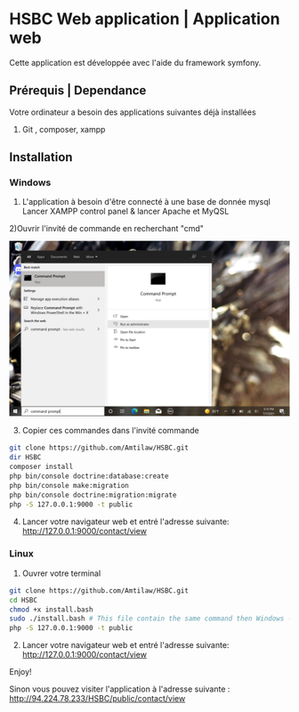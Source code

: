 # HSBC Web application | Application web

Cette application est développée avec l'aide du framework symfony.
## Prérequis | Dependance
Votre ordinateur a besoin des applications suivantes déjà installées
1) Git , composer, xampp

## Installation
### Windows

 1) L'application à besoin d'être connecté à une base de donnée mysql 
 Lancer XAMPP control panel & lancer Apache et MyQSL

  2)Ouvrir l'invité de commande en recherchant "cmd"

![Alt text](resourceReadme/WindowsCmdOpen.jpeg?raw=true "CmdSearch")

3) Copier ces commandes dans l'invité commande

```bash
git clone https://github.com/Amtilaw/HSBC.git
dir HSBC
composer install
php bin/console doctrine:database:create 
php bin/console make:migration 
php bin/console doctrine:migration:migrate 
php -S 127.0.0.1:9000 -t public
```

4) Lancer votre navigateur web et entré l'adresse suivante: http://127.0.0.1:9000/contact/view

### Linux
1) Ouvrer votre terminal
```bash
git clone https://github.com/Amtilaw/HSBC.git
cd HSBC
chmod +x install.bash
sudo ./install.bash # This file contain the same command then Windows --> look 3)
php -S 127.0.0.1:9000 -t public
```

2) Lancer votre navigateur web et entré l'adresse suivante: http://127.0.0.1:9000/contact/view

Enjoy!


Sinon vous pouvez visiter l'application à l'adresse suivante : http://94.224.78.233/HSBC/public/contact/view
